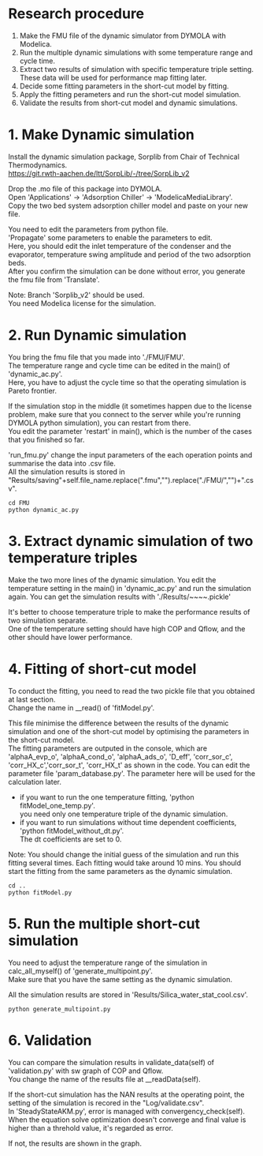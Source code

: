 # Research procedure
1. Make the FMU file of the dynamic simulator from DYMOLA with Modelica.
2. Run the multiple dynamic simulations with some temperature range and cycle time.
3. Extract two results of simulation with specific temperature triple setting. These data will be used for performance map fitting later.
4. Decide some fitting parameters in the short-cut model by fitting. 
5. Apply the fitting perameters and run the short-cut model simulation. 
6. Validate the results from short-cut model and dynamic simulations.

# 1. Make Dynamic simulation
Install the dynamic simulation package, Sorplib from Chair of Technical Thermodynamics.  
https://git.rwth-aachen.de/ltt/SorpLib/-/tree/SorpLib_v2  

Drop the .mo file of this package into DYMOLA.  
Open 'Applications' -> 'Adsorption Chiller' -> 'ModelicaMediaLibrary'.  
Copy the two bed system adsorption chiller model and paste on your new file.  

You need to edit the parameters from python file.  
'Propagate' some parameters to enable the parameters to edit.  
Here, you should edit the inlet temperature of the condenser and the evaporator, temperature swing amplitude and period of the two adsorption beds.  
After you confirm the simulation can be done without error, you generate the fmu file from 'Translate'.  

Note: Branch 'Sorplib_v2' should be used.   
      You need Modelica license for the simulation.  


# 2. Run Dynamic simulation 
You bring the fmu file that you made into './FMU/FMU'.  
The temperature range and cycle time can be edited in the main() of 'dynamic_ac.py'.  
Here, you have to adjust the cycle time so that the operating simulation is Pareto frontier.  

If the simulation stop in the middle (it sometimes happen due to the license problem, make sure that you connect to the server while you're running DYMOLA python simulation), you can restart from there.  
You edit the parameter 'restart' in main(), which is the number of the cases that you finished so far.  

'run_fmu.py' change the input parameters of the each operation points and summarise the data into .csv file.  
All the simulation results is stored in "Results/saving"+self.file_name.replace(".fmu","").replace("./FMU/","")+".csv".  
```
cd FMU
python dynamic_ac.py
```

# 3. Extract dynamic simulation of two temperature triples
Make the two more lines of the dynamic simulation.
You edit the temperature setting in the main() in 'dynamic_ac.py' and run the simulation again.
You can get the simulation results with './Results/~~~~.pickle'

It's better to choose temperature triple to make the performance results of two simulation separate.  
One of the temperature setting should have high COP and Qflow, and the other should have lower performance.   

# 4. Fitting of short-cut model
To conduct the fitting, you need to read the two pickle file that you obtained at last section.  
Change the name in __read() of 'fitModel.py'.  

This file minimise the difference between the results of the dynamic simulation and one of the short-cut model by optimising the parameters in the short-cut model.  
The fitting parameters are outputed in the console, which are 'alphaA_evp_o', 'alphaA_cond_o', 'alphaA_ads_o', 'D_eff', 'corr_sor_c', 'corr_HX_c','corr_sor_t', 'corr_HX_t' as shown in the code. 
You can edit the parameter file 'param_database.py'. The parameter here will be used for the calculation later. 

* if you want to run the one temperature fitting, 'python fitModel_one_temp.py'.  
      you need only one temperature triple of the dynamic simulation.
* if you want to run simulations without time dependent coefficients, 'python fitModel_without_dt.py'.  
      The dt coefficients are set to 0.  

Note: You should change the initial guess of the simulation and run this fitting several times. Each fitting would take around 10 mins.
You should start the fitting from the same parameters as the dynamic simulation.

```
cd ..
python fitModel.py
```

# 5. Run the multiple short-cut simulation
You need to adjust the temperature range of the simulation in calc_all_myself() of 'generate_multipoint.py'.  
Make sure that you have the same setting as the dynamic simulation.  

All the simulation results are stored in 'Results/Silica_water_stat_cool.csv'.  
```
python generate_multipoint.py
```

# 6. Validation
You can compare the simulation results in validate_data(self) of 'validation.py' with sw graph of COP and Qflow.  
You change the name of the results file at __readData(self).  

If the short-cut simulation has the NAN results at the operating point, the setting of the simulation is recored in the "Log/validate.csv".  
In 'SteadyStateAKM.py', error is managed with convergency_check(self). When the equation solve optimization doesn't converge and final value is higher than a threhold value, it's regarded as error.  

If not, the results are shown in the graph. 


